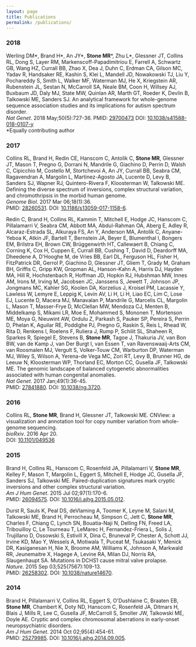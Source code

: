 ```yaml
---
layout: page
title: Publications
permalink: /publications/
---
```

### 2018
Werling DM\*, Brand H\*, An JY\*, **Stone MR**\*, Zhu L\*, Glessner JT, Collins RL, Dong S, Layer RM, Markenscoff-Papadimitriou E, Farrell A, Schwartz GB, Wang HZ, Currall BB, Zhao X, Dea J, Duhn C, Erdman CA, Gilson MC, Yadav R, Handsaker RE, Kashin S, Klei L, Mandell JD, Nowakowski TJ, Liu Y, Pochareddy S, Smith L, Walker MF, Waterman MJ, He X, Kriegstein AR, Rubenstein JL, Sestan N, McCarroll SA, Neale BM, Coon H, Willsey AJ, Buxbaum JD, Daly MJ, State MW, Quinlan AR, Marth GT, Roeder K, Devlin B, Talkowski ME, Sanders SJ. An analytical framework for whole-genome sequence association studies and its implications for autism spectrum disorder.  
_Nat Genet_. 2018 May;50(5):727-36.
PMID: [29700473](https://www.ncbi.nlm.nih.gov/pubmed/29700473) DOI: [10.1038/s41588-018-0107-y](https://doi.org/10.1038/s41588-018-0107-y)  
\*Equally contributing author

### 2017
Collins RL, Brand H, Redin CE, Hanscom C, Antolik C, **Stone MR**, Glessner JT, Mason T, Pregno G, Dorrani N, Mandrile G, Giachino D, Perrin D, Walsh C, Cipicchio M, Costello M, Stortchevoi A, An JY, Currall BB, Seabra CM, Ragavendran A, Margolin L, Martinez-Agosto JA, Lucente D, Levy B, Sanders SJ, Wapner RJ, Quintero-Rivera F, Kloosterman W, Talkowski ME. Defining the diverse spectrum of inversions, complex structural variation, and chromothripsis in the morbid human genome.  
_Genome Biol_. 2017 Mar 06;18(1):36.  
PMID: [28260531](https://www.ncbi.nlm.nih.gov/pubmed/28260531). DOI: [10.1186/s13059-017-1158-6](https://doi.org/10.1186/s13059-017-1158-6).

Redin C, Brand H, Collins RL, Kammin T, Mitchell E, Hodge JC, Hanscom C, Pillalamarri V, Seabra CM, Abbott MA, Abdul-Rahman OA, Aberg E, Adley R, Alcaraz-Estrada SL, Alkuraya FS, An Y, Anderson MA, Antolik C, Anyane-Yeboa K, Atkin JF, Bartell T, Bernstein JA, Beyer E, Blumenthal I, Bongers EM, Brilstra EH, Brown CW, Brüggenwirth HT, Callewaert B, Chiang C, Corning K, Cox H, Cuppen E, Currall BB, Cushing T, David D, Deardorff MA, Dheedene A, D'Hooghe M, de Vries BB, Earl DL, Ferguson HL, Fisher H, FitzPatrick DR, Gerrol P, Giachino D, Glessner JT, Gliem T, Grady M, Graham BH, Griffis C, Gripp KW, Gropman AL, Hanson-Kahn A, Harris DJ, Hayden MA, Hill R, Hochstenbach R, Hoffman JD, Hopkin RJ, Hubshman MW, Innes AM, Irons M, Irving M, Jacobsen JC, Janssens S, Jewett T, Johnson JP, Jongmans MC, Kahler SG, Koolen DA, Korzelius J, Kroisel PM, Lacassie Y, Lawless W, Lemyre E, Leppig K, Levin AV, Li H, Li H, Liao EC, Lim C, Lose EJ, Lucente D, Macera MJ, Manavalan P, Mandrile G, Marcelis CL, Margolin L, Mason T, Masser-Frye D, McClellan MW, Mendoza CJ, Menten B, Middelkamp S, Mikami LR, Moe E, Mohammed S, Mononen T, Mortenson ME, Moya G, Nieuwint AW, Ordulu Z, Parkash S, Pauker SP, Pereira S, Perrin D, Phelan K, Aguilar RE, Poddighe PJ, Pregno G, Raskin S, Reis L, Rhead W, Rita D, Renkens I, Roelens F, Ruliera J, Rump P, Schilit SL, Shaheen R, Sparkes R, Spiegel E, Stevens B, **Stone MR**, Tagoe J, Thakuria JV, van Bon BW, van de Kamp J, van Der Burgt I, van Essen T, van Ravenswaaij-Arts CM, van Roosmalen MJ, Vergult S, Volker-Touw CM, Warburton DP, Waterman MJ, Wiley S, Wilson A, Yerena-de Vega MC, Zori RT, Levy B, Brunner HG, de Leeuw N, Kloosterman WP, Thorland EC, Morton CC, Gusella JF, Talkowski ME. The genomic landscape of balanced cytogenetic abnormalities associated with human congenital anomalies.  
_Nat Genet_. 2017 Jan;49(1):36-45.  
PMID: [27841880](https://www.ncbi.nlm.nih.gov/pubmed/27841880). DOI: [10.1038/ng.3720](https://doi.org/10.1038/ng.3720).

### 2016
Collins RL, <strong>Stone MR</strong>, Brand H, Glessner JT, Talkowski ME. CNView: a visualization and annotation tool for copy number variation from whole-genome sequencing.  
_bioRxiv_. 2016 Apr 20.  
DOI: [10.1101/049536](https://doi.org/10.1101/049536)

### 2015
Brand H, Collins RL, Hanscom C, Rosenfeld JA, Pillalamarri V, **Stone MR**, Kelley F, Mason T, Margolin L, Eggert S, Mitchell E, Hodge JC, Gusella JF, Sanders SJ, Talkowski ME. Paired-duplication signatures mark cryptic inversions and other complex structural variation.  
_Am J Hum Genet_. 2015 Jul 02;97(1):170-6.  
PMID: [26094575](https://www.ncbi.nlm.nih.gov/pubmed/26094575). DOI: [10.1016/j.ajhg.2015.05.012](https://doi.org/10.1016/j.ajhg.2015.05.012).

Durst R, Sauls K, Peal DS, deVlaming A, Toomer K, Leyne M, Salani M, Talkowski ME, Brand H, Perrocheau M, Simpson C, Jett C, **Stone MR**, Charles F, Chiang C, Lynch SN, Bouatia-Naji N, Delling FN, Freed LA, Tribouilloy C, Le Tourneau T, LeMarec H, Fernandez-Friera L, Solis J, Trujillano D, Ossowski S, Estivill X, Dina C, Bruneval P, Chester A, Schott JJ, Irvine KD, Mao Y, Wessels A, Motiwala T, Puceat M, Tsukasaki Y, Menick DR, Kasiganesan H, Nie X, Broome AM, Williams K, Johnson A, Markwald RR, Jeunemaitre X, Hagege A, Levine RA, Milan DJ, Norris RA, Slaugenhaupt SA. Mutations in DCHS1 cause mitral valve prolapse.  
_Nature_. 2015 Sep 03;525(7567):109-13.  
PMID: [26258302](https://www.ncbi.nlm.nih.gov/pubmed/26258302). DOI: [10.1038/nature14670](https://doi.org/10.1038/nature14670).

### 2014
Brand H, Pillalamarri V, Collins RL, Eggert S, O'Dushlaine C, Braaten EB, **Stone MR**, Chambert K, Doty ND, Hanscom C, Rosenfeld JA, Ditmars H, Blais J, Mills R, Lee C, Gusella JF, McCarroll S, Smoller JW, Talkowski ME, Doyle AE. Cryptic and complex chromosomal aberrations in early-onset neuropsychiatric disorders.  
_Am J Hum Genet_. 2014 Oct 02;95(4):454-61.  
PMID: [25279985](https://www.ncbi.nlm.nih.gov/pubmed/25279985). DOI: [10.1016/j.ajhg.2014.09.005](https://doi.org/10.1016/j.ajhg.2014.09.005).

